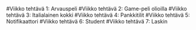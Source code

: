 #Viikko tehtävä 1: Arvauspeli
#Viikko tehtävä 2: Game-peli olioilla
#Viikko tehtävä 3: Italialainen kokki
#Viikko tehtävä 4: Pankkitilit
#Viikko tehtävä 5: Notifikaattori
#Viikko tehtävä 6: Student
#Viikko tehtävä 7: Laskin